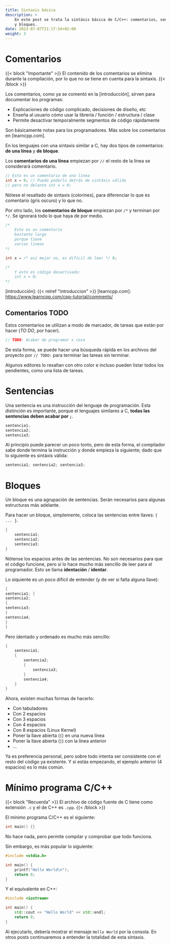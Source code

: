```yaml
---
title: Sintaxis básica
description: >
    En este post se trata la sintáxis básica de C/C++: comentarios, sentencias
    y bloques.
date: 2023-07-07T21:17:54+02:00
weight: 3
---
```


# Comentarios

{{< block "Importante" >}}
El contenido de los comentarios se elimina durante la compilación, por lo que no
se tiene en cuenta para la sintaxis.
{{< /block >}}

Los comentarios, como ya se comentó en la [introducción], sirven para documentar
los programas:

- Explicaciones de código complicado, decisiones de diseño, etc
- Enseña al usuario cómo usar la librería / función / estructura / clase
- Permite desactivar temporalmente segmentos de código rápidamente

Son básicamente notas para los programadores. Más sobre los comentarios en
[learncpp.com].

En los lenguajes con una sintaxis similar a C, hay dos tipos de comentarios:
**de una línea** y **de bloque**.

Los **comentarios de una línea** empiezan por `//` el resto de la línea se
considerará comentario.

```c
// Esto es un comentario de una línea
int x = 0; // Puedo poderlo detrás de sintáxis válida
// pero no delante int x = 0;
```

Nótese el resaltado de sintaxis (colorines), para diferenciar lo que es
comentario (gris oscuro) y lo que no.

Por otro lado, los **comentarios de bloque** empiezan por `/*` y terminan por
`*/`. Se ignorará todo lo que haya de por medio.

```c
/*
    Esto es un comentario
    bastante largo
    porque tiene
    varias lineas
*/

int x = /* así mejor no, es difícil de leer */ 0;

/*
    Y esto es código desactivado:
    int x = 0;
*/
```

[introducción]: {{< relref "introduccion" >}}
[learncpp.com]: https://www.learncpp.com/cpp-tutorial/comments/

## Comentarios TODO

Estos comentarios se utilizan a modo de marcador, de tareas que están por hacer
(_TO DO_, por hacer).

```c
// TODO: Acabar de programar x cosa
```

De esta forma, se puede hacer una búsqueda rápida en los archivos del proyecto
por `// TODO:` para terminar las tareas sin terminar.

Algunos editores lo resaltan con otro color e incluso pueden listar todos los
pendientes, como una lista de tareas.


# Sentencias

Una sentencia es una instrucción del lenguaje de programación. Esta distinción
es importante, porque el lenguajes similares a C, **todas las sentencias deben
acabar por `;`**.

```c
sentencia1;
sentencia2;
sentencia3;
```

Al principio puede parecer un poco tonto, pero de esta forma, el compilador sabe
donde termina la instrucción y donde empieza la siguiente; dado que lo siguiente
es sintáxis válida:

```c
sentencia1; sentencia2; sentencia3;
```

<!-- TODO?: tipos de sentencias -->

# Bloques

Un bloque es una agrupación de sentencias. Serán necesarios para algunas
estructuras más adelante.

Para hacer un bloque, simplemente, coloca las sentencias entre llaves: `{ ... }`.

```c
{
    sentencia1;
    sentencia2;
    sentencia3;
}
```

Nótense los espacios antes de las sentencias. No son necesarios para que el
código funcione, pero sí lo hace mucho más sencillo de leer para el programador.
Esto se llama **identación** / **identar**.

Lo siquiente es un poco difícil de entender (y de ver si falta alguna llave):

```c
{
sentencia1; {
sentencia2;
{
sentencia3;
}
sentencia4;
}
}
```

Pero identado y ordenado es mucho más sencillo:

```c
{
    sentencia1;
    {
        sentencia2;
        {
            sentencia3;
        }
        sentencia4;
    }
}
```

Ahora, existen muchas formas de hacerlo:

- Con tabuladores
- Con 2 espacios
- Con 3 espacios
- Con 4 espacios
- Con 8 espacios (Linux Kernel)
- Poner la llave abierta (`{`) en una nueva línea
- Poner la llave abierta (`}`) con la línea anterior
- ...

Ya es preferencia personal, pero sobre todo intenta ser consistente con el resto
del código ya existente. Y si estás empezando, el ejemplo anterior (4 espacios)
es lo más común.


# Mínimo programa C/C++

{{< block "Recuerda" >}}
El archivo de código fuente de C tiene como extensión `.c` y el de C++ es `.cpp`.
{{< /block >}}

El mínimo programa C/C++ es el siguiente:

```c
int main() {}
```

No hace nada, pero permite compilar y comprobar que todo funciona.

Sin embargo, es más popular lo siguiente:

```c
#include <stdio.h>

int main() {
    printf("Hello World\n");
    return 0;
}
```

Y el equivalente en C++:

```cpp
#include <iostream>

int main() {
    std::cout << "Hello World" << std::endl;
    return 0;
}
```

Al ejecutarlo, debería mostrar el mensaje `Hello World` por la consola. En otros
posts continuaremos a entender la totalidad de esta sintaxis.

